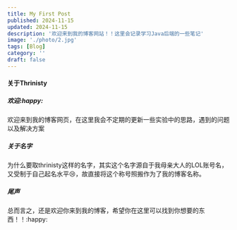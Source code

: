 ```yaml
---
title: My First Post
published: 2024-11-15
updated: 2024-11-15
description: '欢迎来到我的博客网站！！这里会记录学习Java后端的一些笔记'
image: './photo/2.jpg'
tags: [Blog]
category: ''
draft: false  
---
```


#### 关于Thrinisty

##### 欢迎:happy:

欢迎来到我的博客网页，在这里我会不定期的更新一些实验中的思路，遇到的问题以及解决方案

##### 关于名字

为什么要取thrinisty这样的名字，其实这个名字源自于我母亲大人的LOL账号名，又受制于自己起名水平:cry:，故直接将这个称号照搬作为了我的博客名称。

##### 尾声

总而言之，还是欢迎你来到我的博客，希望你在这里可以找到你想要的东西！！:happy:
